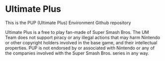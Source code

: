 # Ultimate Plus
This is the PUP (Ultimate Plus) Environment Github repository

Ultimate Plus is a free to play fan-made of Super Smash Bros. The UM Team does not support piracy or any illegal actions that may harm Nintendo or other copyright holders involved in the base game, and their intellectual properties. PUP is not endorsed by or associated with Nintendo or any of the companies involved with the Super Smash Bros. series in any way.
